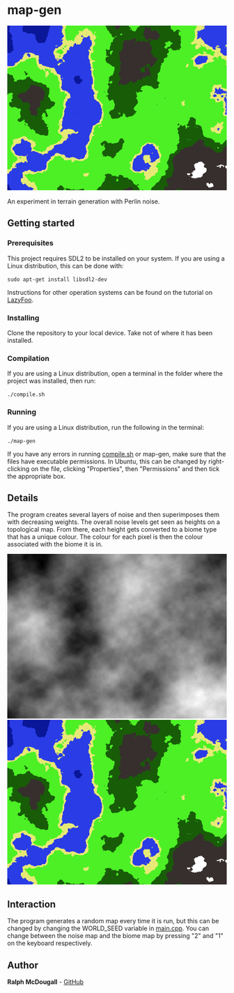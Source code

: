 # map-gen
![Example map](images/img1.png?raw=true "Example map")

An experiment in terrain generation with Perlin noise.

## Getting started

### Prerequisites
This project requires SDL2 to be installed on your system. If you are using a Linux distribution, this can be done with:
```
sudo apt-get install libsdl2-dev
```
Instructions for other operation systems can be found on the tutorial on [LazyFoo](http://lazyfoo.net/tutorials/SDL/01_hello_SDL/index.php).

### Installing
Clone the repository to your local device. Take not of where it has been installed.

### Compilation
If you are using a Linux distribution, open a terminal in the folder where the project was installed, then run:
```
./compile.sh
```
### Running
If you are using a Linux distribution, run the following in the terminal:
```
./map-gen
```

If you have any errors in running [compile.sh](compile.sh) or map-gen, make sure that the files have executable permissions. In Ubuntu, this can be changed by right-clicking on the file, clicking "Properties", then "Permissions" and then tick the appropriate box.

## Details
The program creates several layers of noise and then superimposes them with decreasing weights. The overall noise levels get seen as heights on a topological map. From there, each height gets converted to a biome type that has a unique colour. The colour for each pixel is then the colour associated with the biome it is in.

![Noise map](images/img2.png?raw=true "Noise map")
![Noise after biomes are applied](images/img1.png?raw=true "Noise after biomes are applied")

## Interaction
The program generates a random map every time it is run, but this can be changed by changing the WORLD_SEED variable in [main.cpp](main.cpp). You can change between the noise map and the biome map by pressing "2" and "1" on the keyboard respectively.

## Author
**Ralph McDougall** - [GitHub](https://github.com/RalphMcDougall)
